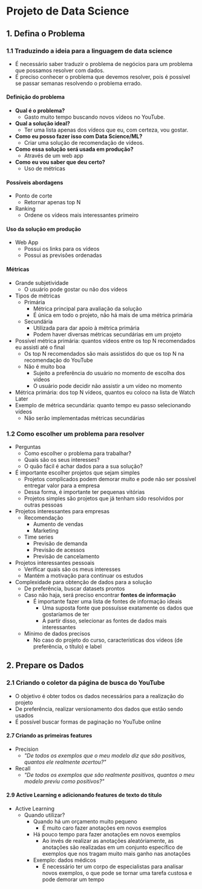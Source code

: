 # Projeto de Data Science
## 1. Defina o Problema 
### 1.1 Traduzindo a ideia para a linguagem de data science
- É necessário saber traduzir o problema de negócios para um problema que possamos resolver com dados.
- É preciso conhecer o problema que devemos resolver, pois é possível se passar semanas resolvendo o problema errado.
#### Definição do problema
- __Qual é o problema?__
    - Gasto muito tempo buscando novos vídeos no YouTube.
- __Qual a solução ideal?__
    - Ter uma lista apenas dos vídeos que eu, com certeza, vou gostar.
- __Como eu posso fazer isso com Data Science/ML?__
    - Criar uma solução de recomendação de vídeos.
- __Como essa solução será usada em produção?__
    - Através de um web app
- __Como eu vou saber que deu certo?__
    - Uso de métricas

#### Possíveis abordagens
- Ponto de corte
    - Retornar apenas top N
- Ranking
    - Ordene os vídeos mais interessantes primeiro

#### Uso da solução em produção
- Web App
    - Possui os links para os vídeos
    - Possui as previsões ordenadas

#### Métricas
- Grande subjetividade
    - O usuário pode gostar ou não dos vídeos
- Tipos de métricas
    - Primária
        - Métrica principal para avaliação da solução
        - É única em todo o projeto, não há mais de uma métrica primária
    - Secundária
        - Utilizada para dar apoio à métrica primária
        - Podem haver diversas métricas secundárias em um projeto
- Possível métrica primária: quantos vídeos entre os top N recomendados eu assisti até o final
    - Os top N recomendados são mais assistidos do que os top N na recomendação do YouTube
    - Não é muito boa
        - Sujeito a preferência do usuário no momento de escolha dos vídeos
        - O usuário pode decidir não assistir a um vídeo no momento
- Métrica primária: dos top N vídeos, quantos eu coloco na lista de Watch Later
- Exemplo de métrica secundária: quanto tempo eu passo selecionando vídeos
    - Não serão implementadas métricas secundárias

### 1.2 Como escolher um problema para resolver
- Perguntas
    - Como escolher o problema para trabalhar?
    - Quais são os seus interesses?
    - O quão fácil é achar dados para a sua solução?
- É importante escolher projetos que sejam simples
    - Projetos complicados podem demorar muito e pode não ser possível entregar valor para a empresa
    - Dessa forma, é importante ter pequenas vitórias
    - Projetos simples são projetos que já tenham sido resolvidos por outras pessoas
- Projetos interessantes para empresas
    - Recomendação
        - Aumento de vendas
        - Marketing
    - Time series
        - Previsão de demanda
        - Previsão de acessos
        - Previsão de cancelamento
- Projetos interessantes pessoais
    - Verificar quais são os meus interesses
    - Mantém a motivação para continuar os estudos
- Complexidade para obtenção de dados para a solução
    - De preferência, buscar datasets prontos
    - Caso não haja, será preciso encontrar __fontes de informação__
        - É importante fazer uma lista de fontes de informação ideais
            - Uma suposta fonte que possuísse exatamente os dados que gostaríamos de ter
            - A partir disso, selecionar as fontes de dados mais interessantes
    - Mínimo de dados precisos
        - No caso do projeto do curso, características dos vídeos (de preferência, o título) e label

## 2. Prepare os Dados
### 2.1 Criando o coletor da página de busca do YouTube
- O objetivo é obter todos os dados necessários para a realização do projeto
- De preferência, realizar versionamento dos dados que estão sendo usados
- É possível buscar formas de paginação no YouTube online

#### 2.7 Criando as primeiras features
- Precision
    - _"De todos os exemplos que o meu modelo diz
    que são positivos, quantos ele realmente acertou?"_
- Recall
    - _"De todos os exemplos que são realmente positivos, quantos o meu modelo previu como
    positivos?"_

#### 2.9 Active Learning e adicionando features de texto do título
- Active Learning
    - Quando utilizar?
        - Quando há um orçamento muito pequeno
            - É muito caro fazer anotações em novos exemplos
        - Há pouco tempo para fazer anotações em novos exemplos
            - Ao invés de realizar as anotações aleatóriamente, as anotações são realizadas em um conjunto específico de exemplos que nos tragam muito mais ganho nas anotações
        - Exemplo: dados médicos
            - É necessário ter um corpo de especialistas para analisar novos exemplos, o que pode se tornar uma tarefa custosa e pode demorar um tempo
    